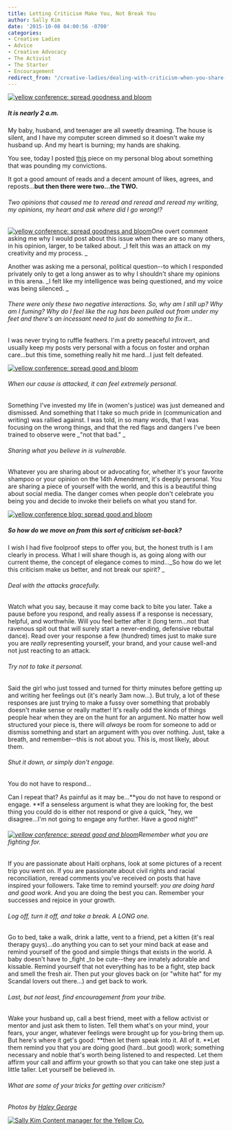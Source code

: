 ```yaml
---
title: Letting Criticism Make You, Not Break You
author: Sally Kim
date: '2015-10-08 04:00:56 -0700'
categories:
- Creative Ladies
- Advice
- Creative Advocacy
- The Activist
- The Starter
- Encouragement
redirect_from: "/creative-ladies/dealing-with-criticism-when-you-share-a-cause/"
---
```


[![yellow conference: spread goodness and bloom](http://yellowconference.com/wp-content/uploads/2015/09/81-800x533.jpg)](http://yellowconference.com/wp-content/uploads/2015/09/81-800x533.jpg)

##### It is nearly 2 a.m.

My baby, husband, and teenager are all sweetly dreaming. The house is silent, and I have my computer screen dimmed so it doesn't wake my husband up. And my heart is burning; my hands are shaking.

You see, today I posted [this](http://lettersfromamister.tumblr.com/post/129791456667/when-influence-becomes-a-dangerous-thing) piece on my personal blog about something that was pounding my convictions.

It got a good amount of reads and a decent amount of likes, agrees, and reposts...**but then there were two...the TWO.**

###### Two opinions that caused me to reread and reread and reread my writing, my opinions, my heart and ask _where did I go wrong!?_

[![yellow conference: spread goodness and bloom](http://yellowconference.com/wp-content/uploads/2015/09/41-800x533.jpg)](http://yellowconference.com/wp-content/uploads/2015/09/41-800x533.jpg)One overt comment asking me why I would post about this issue when there are so many others, in his opinion, larger, to be talked about. _I felt this was an attack on my creativity and my process. _

Another was asking me a personal, political question--to which I responded privately only to get a long answer as to why I shouldn't share my opinions in this arena. _I felt like my intelligence was being questioned, and my voice was being silenced. _

###### There were only these two negative interactions. So, why am I still up? Why am I fuming? Why do I feel like the rug has been pulled out from under my feet and there's an incessant need to just do something to fix it...

I was never trying to ruffle feathers. I'm a pretty peaceful introvert, and usually keep my posts very personal with a focus on foster and orphan care...but this time, something really hit me hard...I just felt defeated.

[![yellow conference: spread good and bloom](http://yellowconference.com/wp-content/uploads/2015/09/151-800x533.jpg)](http://yellowconference.com/wp-content/uploads/2015/09/151-800x533.jpg)

###### When our cause is attacked, it can feel extremely personal.

Something I've invested my life in (women's justice) was just demeaned and dismissed. And something that I take so much pride in (communication and writing) was rallied against. I was told, in so many words, that I was focusing on the wrong things, and that the red flags and dangers I've been trained to observe were _"not that bad." _

###### Sharing what you believe in is vulnerable.

Whatever you are sharing about or advocating for, whether it's your favorite shampoo or your opinion on the 14th Amendment, it's deeply personal. You are sharing a piece of yourself with the world, and this is a beautiful thing about social media. The danger comes when people don't celebrate you being you and decide to invoke their beliefs on what you stand for.

[![yellow conference blog: spread good and bloom](http://yellowconference.com/wp-content/uploads/2015/10/61-800x598-1.jpg)](http://yellowconference.com/wp-content/uploads/2015/10/61-800x598-1.jpg)

##### So how do we move on from this sort of criticism set-back?

I wish I had five foolproof steps to offer you, but, the honest truth is I am clearly in process. What I will share though is, as going along with our current theme, the concept of elegance comes to mind..._So how do we let this criticism make us better, and not break our spirit? _

###### Deal with the attacks gracefully.

Watch what you say, because it may come back to bite you later. Take a pause before you respond, and really assess if a response is necessary, helpful, and worthwhile. Will you feel better after it (long term...not that ravenous spit out that will surely start a never-ending, defensive rebuttal dance). Read over your response a few (hundred) times just to make sure you are _really_ representing yourself, your brand, and your cause well-and not just reacting to an attack.

###### Try not to take it personal.

Said the girl who just tossed and turned for thirty minutes before getting up and writing her feelings out (it's nearly 3am now...). But truly, a lot of these responses are just trying to make a fussy over something that probably doesn't make sense or really matter! It's really odd the kinds of things people hear when they are on the hunt for an argument. No matter how well structured your piece is, there will _always_ be room for someone to add or dismiss something and start an argument with you over nothing. Just, take a breath, and remember--this is not about you. This is, most likely, about them.

###### Shut it down, or simply don't engage.

You do not have to respond...

Can I repeat that? As painful as it may be...**you do not have to respond or engage. **If a senseless argument is what they are looking for, the best thing you could do is either not respond or give a quick, "hey, we disagree...I'm not going to engage any further. Have a good night!"

###### [![yellow conference: spread good and bloom](http://yellowconference.com/wp-content/uploads/2015/09/17-800x533.jpg)](http://yellowconference.com/wp-content/uploads/2015/09/17-800x533.jpg)Remember what you are fighting for.

If you are passionate about Haiti orphans, look at some pictures of a recent trip you went on. If you are passionate about civil rights and racial reconciliation, reread comments you've received on posts that have inspired your followers. Take time to remind yourself: _you are doing hard and good work_. And you are doing the best you can. Remember your successes and rejoice in your growth.

###### Log off, turn it off, and take a break. A LONG one.

Go to bed, take a walk, drink a latte, vent to a friend, pet a kitten (it's real therapy guys)...do anything you can to set your mind back at ease and remind yourself of the good and simple things that exists in the world. A baby doesn't have to _fight _to be cute--they are innately adorable and kissable. Remind yourself that not everything has to be a fight, step back and smell the fresh air. Then put your gloves back on (or "white hat" for my Scandal lovers out there...) and get back to work.

###### Last, but not least, find encouragement from your tribe.

Wake your husband up, call a best friend, meet with a fellow activist or mentor and just ask them to listen. Tell them what's on your mind, your fears, your anger, whatever feelings were brought up for you-bring them up. But here's where it get's good: **then let them speak into it. All of it. **Let them remind you that you are doing good (hard...but good) work; something necessary and noble that's worth being listened to and respected. Let them affirm your call and affirm your growth so that you can take one step just a little taller. Let yourself be believed in.

###### What are some of your tricks for getting over criticism?

_Photos by [Haley George](http://www.haleygeorgephotography.com/category/travel/)_

[![Sally Kim Content manager for the Yellow Co.](http://yellowconference.com/wp-content/uploads/2015/07/sallykim.jpg)](http://lettersfromamister.tumblr.com/)
